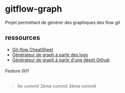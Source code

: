 # gitflow-graph
Projet permettant de générer des graphiques des flow git

## ressources
- [Git-flow CheatSheet](https://danielkummer.github.io/git-flow-cheatsheet/ "Git-flow CheatSheet")
- [Générateur de graph à partir des logs](http://bit-booster.com/graph.html "Générateur de graph à partir des logs")
- [Générateur de graph à partir d'une dépôt Github](http://beta.gitflowchart.com/ "Générateur de graph à partir d'une dépôt Github")

###### Feature 001
> 1er commit
> 2ème commit
> 3ème commit